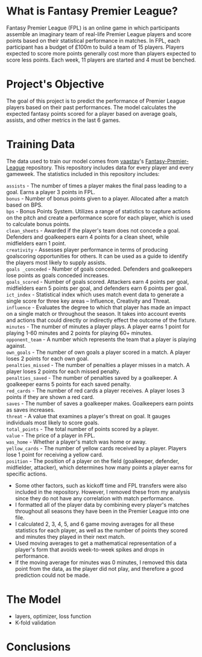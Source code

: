 # What is Fantasy Premier League?
Fantasy Premier League (FPL) is an online game in which participants assemble an imaginary team of real-life Premier League players and score points based on their statistical performance in matches. In FPL, each participant has a budget of £100m to build a team of 15 players. Players expected to score more points generally cost more than players expected to score less points. Each week, 11 players are started and 4 must be benched.
# Project's Objective
The goal of this project is to predict the performance of Premier League players based on their past performances. The model calculates the expected fantasy points scored for a player based on average goals, assists, and other metrics in the last 6 games.
# Training Data
The data used to train our model comes from [vaastav](https://github.com/vaastav)'s [Fantasy-Premier-League](https://github.com/vaastav/Fantasy-Premier-League) repository. This repository includes data for every player and every gameweek. The statistics included in this repository includes:

```assists``` - The number of times a player makes the final pass leading to a goal. Earns a player 3 points in FPL.  
```bonus``` - Number of bonus points given to a player. Allocated after a match based on BPS.  
```bps``` - Bonus Points System. Utilizes a range of statistics to capture actions on the pitch and create a performance score for each player, which is used to calculate bonus points.  
```clean_sheets``` - Awarded if the player's team does not concede a goal. Defenders and goalkeepers earn 4 points for a clean sheet, while midfielders earn 1 point.  
```creativity``` - Assesses player performance in terms of producing goalscoring opportunities for others. It can be used as a guide to identify the players most likely to supply assists.  
```goals _conceded``` - Number of goals conceded. Defenders and goalkeepers lose points as goals conceded increases.  
```goals_scored``` - Number of goals scored. Attackers earn 4 points per goal, midfielders earn 5 points per goal, and defenders earn 6 points per goal.  
```ict_index``` - Statistical index which uses match event data to generate a single score for three key areas – Influence, Creativity and Threat.  
```influence``` - Evaluates the degree to which that player has made an impact on a single match or throughout the season. It takes into account events and actions that could directly or indirectly effect the outcome of the fixture.  
```minutes``` - The number of minutes a player plays. A player earns 1 point for playing 1-60 minutes and 2 points for playing 60+ minutes.  
```opponent_team``` - A number which represents the team that a player is playing against.  
```own_goals``` - The number of own goals a player scored in a match. A player loses 2 points for each own goal.  
```penalties_missed``` - The number of penalties a player misses in a match. A player loses 2 points for each missed penalty.  
```penalties_saved``` - The number of penalties saved by a goalkeeper. A goalkeeper earns 5 points for each saved penalty.   
```red_cards``` - The number of red cards a player receives. A player loses 3 points if they are shown a red card.  
```saves``` - The number of saves a goalkeeper makes. Goalkeepers earn points as saves increases.  
```threat``` - A value that examines a player's threat on goal. It gauges individuals most likely to score goals.  
```total_points``` - The total number of points scored by a player.  
```value``` - The price of a player in FPL.  
```was_home``` - Whether a player's match was home or away.  
```yellow_cards``` - The number of yellow cards received by a player. Players lose 1 point for receiving a yellow card.  
```position``` - The position of a player on the field (goalkeeper, defender, midfielder, attacker), which determines how many points a player earns for specific actions.

- Some other factors, such as kickoff time and FPL transfers were also included in the repository. However, I removed these from my analysis since they do not have any correlation with match performance.
- I formatted all of the player data by combining every player's matches throughout all seasons they have been in the Premier League into one file. 
- I calculated 2, 3, 4, 5, and 6 game moving averages for all these statistics for each player, as well as the number of points they scored and minutes they played in their next match.
- Used moving averages to get a mathematical representation of a player's form that avoids week-to-week spikes and drops in performance.
- If the moving average for minutes was 0 minutes, I removed this data point from the data, as the player did not play, and therefore a good prediction could not be made.

# The Model
- layers, optimizer, loss function
- K-fold validation
# Conclusions